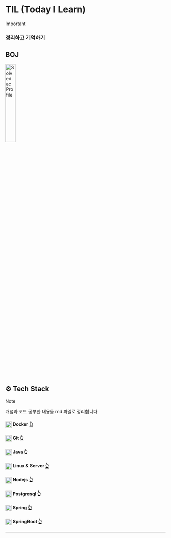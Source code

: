 # TIL (Today I Learn) 
> [!IMPORTANT]
> ### 정리하고 기억하기

##  BOJ

<a href="https://solved.ac/shalpha/">
    <img src="http://mazassumnida.wtf/api/v2/generate_badge?boj=shalpha" alt="Solved.ac Profile" width="25%" >
</a>


[//]: # (> [!NOTE])
[//]: # (> [!TIP])
[//]: # (> [!IMPORTANT])
[//]: # (> [!WARNING])
[//]: # (> [!CAUTION])

<br>


## ⚙  Tech Stack
> [!NOTE]
> 개념과 코드 공부한 내용들 md 파일로 정리합니다

#### <img src="https://static-00.iconduck.com/assets.00/docker-icon-512x438-ga1hb37h.png" width="20" height="20" style="vertical-align: middle;"/> Docker [👆](https://github.com/keartt/TIL/tree/main/Tech%20Stack/Docker)

#### <img src="https://upload.wikimedia.org/wikipedia/commons/thumb/3/3f/Git_icon.svg/2048px-Git_icon.svg.png" width="20" height="20" style="vertical-align: middle;"/> Git [👆](https://github.com/keartt/TIL/tree/main/Tech%20Stack/Git)

#### <img src="https://static-00.iconduck.com/assets.00/java-icon-1511x2048-6ikx8301.png" width="20" height="20" style="vertical-align: middle;"/> Java [👆](https://github.com/keartt/TIL/tree/main/Tech%20Stack/Java)

#### <img src="https://upload.wikimedia.org/wikipedia/commons/thumb/f/f1/Icons8_flat_linux.svg/1200px-Icons8_flat_linux.svg.png" width="20" height="20" style="vertical-align: middle;"/> Linux & Server [👆](https://github.com/keartt/TIL/tree/main/Tech%20Stack/LInux%2BServer)

#### <img src="https://static-00.iconduck.com/assets.00/node-js-icon-454x512-nztofx17.png" width="20" height="20" style="vertical-align: middle;"/> Nodejs  [👆](https://github.com/keartt/TIL/tree/main/Tech%20Stack/Node)

#### <img src="https://upload.wikimedia.org/wikipedia/commons/thumb/2/29/Postgresql_elephant.svg/993px-Postgresql_elephant.svg.png" width="20" height="20" style="vertical-align: middle;"/> Postgresql [👆](https://github.com/keartt/TIL/tree/main/Tech%20Stack/Postgresql)

#### <img src="https://www.svgrepo.com/show/354380/spring-icon.svg" width="20" height="20" style="vertical-align: middle;"/> Spring [👆](https://github.com/keartt/TIL/tree/main/Tech%20Stack/Docker)

#### <img src="https://miro.medium.com/v2/resize:fit:856/1*CIHazLUXhBCxiho2mE2glQ.png" width="20" height="20" style="vertical-align: middle;"/> SpringBoot [👆](https://github.com/keartt/TIL/tree/main/Tech%20Stack/SpringBoot)

---

